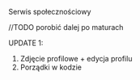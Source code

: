 Serwis społecznościowy

//TODO porobić dalej po maturach

UPDATE 1:
1. Zdjęcie profilowe + edycja profilu
2. Porządki w kodzie
